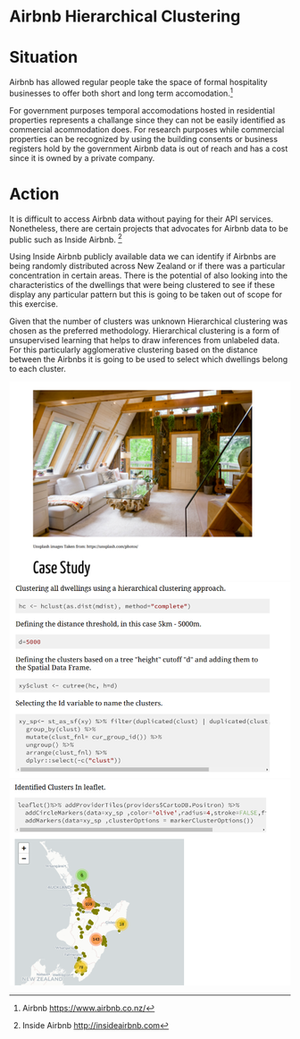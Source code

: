 # Airbnb Hierarchical Clustering

# Situation

Airbnb has allowed regular people take the space of formal hospitality businesses to offer both short and long term accomodation.[^1]

For government purposes temporal accomodations hosted in residential properties represents a challange since they can not be easily identified as commercial acommodation does. For research purposes while commercial properties can be recognized by using the building consents or business registers hold by the government Airbnb data is out of reach and has a cost since it is owned by a private company.

# Action

It is difficult to access Airbnb data without paying for their API services. Nonetheless, there are certain projects that advocates for Airbnb data to be public such as Inside Airbnb. [^2]

Using Inside Airbnb publicly available data we can identify if Airbnbs are being randomly distributed across New Zealand or if there was a particular concentration in certain areas. There is the potential of also looking into the characteristics of the dwellings that were being clustered to see if these display any particular pattern but this is going to be taken out of scope for this exercise. 

Given that the number of clusters was unknown Hierarchical clustering was chosen as the preferred methodology. Hierarchical clustering is a form of unsupervised learning that helps to draw inferences from unlabeled data. For this particularly agglomerative clustering based on the distance between the Airbnbs it is going to be used to select which dwellings belong to each cluster.


[^1]: Airbnb https://www.airbnb.co.nz/
[^2]: Inside Airbnb http://insideairbnb.com


![](xaringan_airbnb_casestudy_intro.png)
![](xaringan_airbnb_casestudy_midway.png)
![](xaringan_airbnb_casestudy_final.png)
